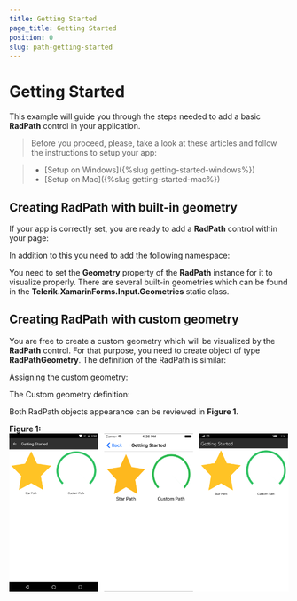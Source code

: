 ```yaml
---
title: Getting Started
page_title: Getting Started
position: 0
slug: path-getting-started
---
```


# Getting Started
   
This example will guide you through the steps needed to add a basic **RadPath** control in your application.

>Before you proceed, please, take a look at these articles and follow the instructions to setup your app:

>- [Setup on Windows]({%slug getting-started-windows%})
>- [Setup on Mac]({%slug getting-started-mac%})


## Creating RadPath with built-in geometry

If your app is correctly set, you are ready to add a **RadPath** control within your page:

<snippet id='path-gettingstarted-starpath-xaml'/>

In addition to this you need to add the following namespace:

<snippet id='xmlns-telerikprimitives'/>	

You need to set the **Geometry** property of the **RadPath** instance for it to visualize properly. There are several built-in geometries which can be found in the **Telerik.XamarinForms.Input.Geometries** static class. 

<snippet id='path-gettingstarted-built-in-geometry'/>	

## Creating RadPath with custom geometry

You are free to create a custom geometry which will be visualized by the **RadPath** control. For that purpose, you need to create object of type **RadPathGeometry**.
The definition of the RadPath is similar:

<snippet id='path-gettingstarted-custompath-xaml'/>	

Assigning the custom geometry:

<snippet id='path-gettingstarted-assigning-custom-geometry'/>	

The Custom geometry definition:

<snippet id='path-gettingstarted-custom-geometry'/>	

Both RadPath objects appearance can be reviewed in **Figure 1**. 

**Figure 1:**
![RadPath Figures](../images/custom_default_paths.png)
